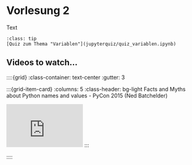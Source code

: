 # Vorlesung 2

Text 

```{admonition} Hier geht zum Quiz...
:class: tip
[Quiz zum Thema "Variablen"](jupyterquiz/quiz_variablen.ipynb)
```

<!--## Download Vorlesungsfolien-->
<!---->
<!--{Download}`Hier<slides/V2.pdf>` können sie die Vorlesungsfolien zur Vorlesung 2 herunterladen.-->

## Videos to watch...
::::{grid}
:class-container: text-center
:gutter: 3

:::{grid-item-card}
:columns: 5
:class-header: bg-light
Facts and Myths about Python names and values - PyCon 2015 (Ned Batchelder)

<iframe width="200" height="113" src="https://www.youtube.com/embed/_AEJHKGk9ns" title="YouTube video player" frameborder="0" allow="accelerometer; autoplay; clipboard-write; encrypted-media; gyroscope; picture-in-picture; web-share" allowfullscreen></iframe>
:::


::::

